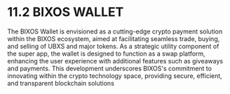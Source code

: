 # 11.2 BIXOS WALLET

The BIXOS Wallet is envisioned as a cutting-edge crypto payment solution within the BIXOS ecosystem, aimed at facilitating seamless trade, buying, and selling of UBXS and major tokens. As a strategic utility component of the super app, the wallet is designed to function as a swap platform, enhancing the user experience with additional features such as giveaways and payments. This development underscores BIXOS's commitment to innovating within the crypto technology space, providing secure, efficient, and transparent blockchain solutions

